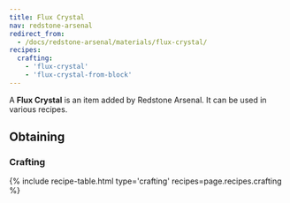 ```yaml
---
title: Flux Crystal
nav: redstone-arsenal
redirect_from:
  - /docs/redstone-arsenal/materials/flux-crystal/
recipes:
  crafting:
    - 'flux-crystal'
    - 'flux-crystal-from-block'
---
```


A **Flux Crystal** is an item added by Redstone Arsenal. It can be used in various recipes.

Obtaining
---------

### Crafting
{% include recipe-table.html type='crafting' recipes=page.recipes.crafting %}
